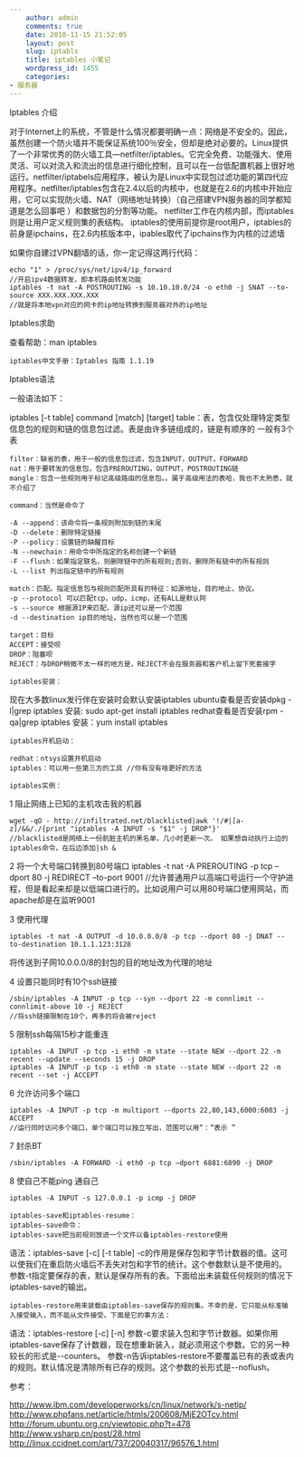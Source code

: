 ```yaml
---
    author: admin
    comments: true
    date: 2010-11-15 21:52:05
    layout: post
    slug: iptabls
    title: iptables 小笔记
    wordpress_id: 1455
    categories:
- 服务器
---
```


Iptables 介绍 

对于Internet上的系统，不管是什么情况都要明确一点：网络是不安全的。因此，虽然创建一个防火墙并不能保证系统100％安全，但却是绝对必要的。Linux提供了一个非常优秀的防火墙工具—netfilter/iptables。它完全免费、功能强大、使用灵活、可以对流入和流出的信息进行细化控制，且可以在一台低配置机器上很好地运行。netfilter/iptabels应用程序，被认为是Linux中实现包过滤功能的第四代应用程序。netfilter/iptables包含在2.4以后的内核中，也就是在2.6的内核中开始应用，它可以实现防火墙、NAT（网络地址转换）（自己搭建VPN服务器的同学都知道是怎么回事吧 ）和数据包的分割等功能。 
    netfilter工作在内核内部，而iptables则是让用户定义规则集的表结构。 
    iptables的使用前提你是root用户，iptables的前身是ipchains，在2.6内核版本中，ipables取代了ipchains作为内核的过滤墙 

如果你自建过VPN翻墙的话，你一定记得这两行代码： 

    echo "1" > /proc/sys/net/ipv4/ip_forward 
    //开启ipv4数据转发，即本机路由转发功能 
    iptables -t nat -A POSTROUTING -s 10.10.10.0/24 -o eth0 -j SNAT --to-source XXX.XXX.XXX.XXX 
    //就是将本地vpn对应的网卡的ip地址转换到服务器对外的ip地址 

Iptables求助 

查看帮助：man iptables 

    iptables中文手册：Iptables 指南 1.1.19 

Iptables语法 

一般语法如下： 

iptables [-t table] command [match] [target] 
    table：表，包含仅处理特定类型信息包的规则和链的信息包过滤。表是由许多链组成的，链是有顺序的 
一般有3个表 


    filter：缺省的表，用于一般的信息包过滤，包含INPUT，OUTPUT，FORWARD 
    nat：用于要转发的信息包，包含PREROUTING，OUTPUT，POSTROUTING链 
    mangle：包含一些规则用于标记高级路由的信息包。。属于高级用法的表哈，我也不太熟悉，就不介绍了
 
    command：当然是命令了 

    -A --append：该命令将一条规则附加到链的末尾 
    -D --delete：删除特定链接 
    -P --policy：设置链的缺醒目标 
    -N --newchain：用命令中所指定的名称创建一个新链 
    -F --flush：如果指定联名，则删除链中的所有规则;否则，删除所有链中的所有规则 
    -L --list 列出指定链中的所有规则 

    match：匹配。指定信息包与规则匹配所具有的特征：如源地址，目的地止，协议。 
    -p --protocol 可以匹配tcp，udp，icmp，还有ALL是默认阿 
    -s --source 根据源IP来匹配，源ip还可以是一个范围 
    -d --destination ip目的地址，当然也可以是一个范围 

    target：目标 
    ACCEPT：接受呗 
    DROP：阻塞呗 
    REJECT：与DROP稍微不太一样的地方是，REJECT不会在服务器和客户机上留下死套接字 

    iptables安装：

现在大多数linux发行伴在安装时会默认安装iptables 
    ubuntu查看是否安装dpkg -l|grep iptables 安装:  sudo apt-get install iptables 
    redhat查看是否安装rpm -qa|grep iptables 安装：yum install iptables 

    iptables开机启动： 

    redhat：ntsys设置开机启动 
    iptables：可以用一些第三方的工具 //你有没有啥更好的方法 

    iptables实例： 

1 阻止网络上已知的主机攻击我的机器 

    wget -qO - http://infiltrated.net/blacklisted|awk '!/#|[a-z]/&&/./{print "iptables -A INPUT -s "$1" -j DROP"}' 
    //blacklisted是网络上一份肮脏主机的黑名单，几小时更新一次。 如果想自动执行上边的iptables命令，在后边添加|sh & 

2 将一个大号端口转换到80号端口 
    iptables -t nat -A PREROUTING -p tcp –dport 80 -j REDIRECT –to-port 9001 
    //允许普通用户以高端口号运行一个守护进程，但是看起来却是以低端口进行的。比如说用户可以用80号端口使用网站，而apache却是在监听9001 

3 使用代理 

    iptables -t nat -A OUTPUT -d 10.0.0.0/8 -p tcp --dport 80 -j DNAT --to-destination 10.1.1.123:3128 
将传送到子网10.0.0.0/8的封包的目的地址改为代理的地址 

4 设置只能同时有10个ssh链接 

    /sbin/iptables -A INPUT -p tcp --syn --dport 22 -m connlimit --connlimit-above 10 -j REJECT 
    //将ssh链接限制在10个，再多的将会被reject 

5 限制ssh每隔15秒才能重连 

    iptables -A INPUT -p tcp -i eth0 -m state --state NEW --dport 22 -m recent --update --seconds 15 -j DROP 
    iptables -A INPUT -p tcp -i eth0 -m state --state NEW --dport 22 -m recent --set -j ACCEPT 

6 允许访问多个端口 

    iptables -A INPUT -p tcp -m multiport --dports 22,80,143,6000:6003 -j ACCEPT 
    //运行同时访问多个端口，单个端口可以独立写出，范围可以用“：”表示 ” 

7 封杀BT 

    /sbin/iptables -A FORWARD -i eth0 -p tcp –dport 6881:6890 -j DROP 

8  使自己不能ping 通自己 

    iptables -A INPUT -s 127.0.0.1 -p icmp -j DROP 

    iptables-save和iptables-resume：
    iptables-save命令： 
    iptables-save把当前规则放进一个文件以备iptables-restore使用 

语法：iptables-save [-c] [-t table] 
-c的作用是保存包和字节计数器的值。这可以使我们在重启防火墙后不丢失对包和字节的统计。这个参数默认是不使用的。 
参数-t指定要保存的表，默认是保存所有的表。下面给出未装载任何规则的情况下iptables-save的输出。 

    iptables-restore用来装载由iptables-save保存的规则集。不幸的是，它只能从标准输入接受输入，而不能从文件接受。下面是它的事方法： 

语法：iptables-restore [-c] [-n] 
参数-c要求装入包和字节计数器。如果你用iptables-save保存了计数器，现在想重新装入，就必须用这个参数。它的另一种较长的形式是--counters。 
参数-n告诉iptables-restore不要覆盖已有的表或表内的规则。默认情况是清除所有已存的规则。这个参数的长形式是--noflush。 

参考： 

http://www.ibm.com/developerworks/cn/linux/network/s-netip/
http://www.phpfans.net/article/htmls/200608/MjE2OTcy.html
http://forum.ubuntu.org.cn/viewtopic.php?t=478
http://www.vsharp.cn/post/28.html
http://linux.ccidnet.com/art/737/20040317/96576_1.html
